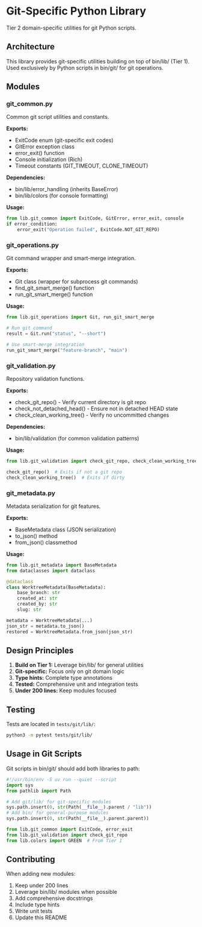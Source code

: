 # Git-Specific Python Library

Tier 2 domain-specific utilities for git Python scripts.

## Architecture

This library provides git-specific utilities building on top of bin/lib/ (Tier 1).
Used exclusively by Python scripts in bin/git/ for git operations.

## Modules

### git_common.py
Common git script utilities and constants.

**Exports:**
- ExitCode enum (git-specific exit codes)
- GitError exception class
- error_exit() function
- Console initialization (Rich)
- Timeout constants (GIT_TIMEOUT, CLONE_TIMEOUT)

**Dependencies:**
- bin/lib/error_handling (inherits BaseError)
- bin/lib/colors (for console formatting)

**Usage:**
```python
from lib.git_common import ExitCode, GitError, error_exit, console
if error_condition:
    error_exit("Operation failed", ExitCode.NOT_GIT_REPO)
```

### git_operations.py
Git command wrapper and smart-merge integration.

**Exports:**
- Git class (wrapper for subprocess git commands)
- find_git_smart_merge() function
- run_git_smart_merge() function

**Usage:**
```python
from lib.git_operations import Git, run_git_smart_merge

# Run git command
result = Git.run("status", "--short")

# Use smart-merge integration
run_git_smart_merge("feature-branch", "main")
```

### git_validation.py
Repository validation functions.

**Exports:**
- check_git_repo() - Verify current directory is git repo
- check_not_detached_head() - Ensure not in detached HEAD state
- check_clean_working_tree() - Verify no uncommitted changes

**Dependencies:**
- bin/lib/validation (for common validation patterns)

**Usage:**
```python
from lib.git_validation import check_git_repo, check_clean_working_tree

check_git_repo()  # Exits if not a git repo
check_clean_working_tree()  # Exits if dirty
```

### git_metadata.py
Metadata serialization for git features.

**Exports:**
- BaseMetadata class (JSON serialization)
- to_json() method
- from_json() classmethod

**Usage:**
```python
from lib.git_metadata import BaseMetadata
from dataclasses import dataclass

@dataclass
class WorktreeMetadata(BaseMetadata):
    base_branch: str
    created_at: str
    created_by: str
    slug: str

metadata = WorktreeMetadata(...)
json_str = metadata.to_json()
restored = WorktreeMetadata.from_json(json_str)
```

## Design Principles

1. **Build on Tier 1:** Leverage bin/lib/ for general utilities
2. **Git-specific:** Focus only on git domain logic
3. **Type hints:** Complete type annotations
4. **Tested:** Comprehensive unit and integration tests
5. **Under 200 lines:** Keep modules focused

## Testing

Tests are located in `tests/git/lib/`:

```bash
python3 -m pytest tests/git/lib/
```

## Usage in Git Scripts

Git scripts in bin/git/ should add both libraries to path:

```python
#!/usr/bin/env -S uv run --quiet --script
import sys
from pathlib import Path

# Add git/lib/ for git-specific modules
sys.path.insert(0, str(Path(__file__).parent / "lib"))
# Add bin/ for general-purpose modules
sys.path.insert(0, str(Path(__file__).parent.parent))

from lib.git_common import ExitCode, error_exit
from lib.git_validation import check_git_repo
from lib.colors import GREEN  # From Tier 1
```

## Contributing

When adding new modules:
1. Keep under 200 lines
2. Leverage bin/lib/ modules when possible
3. Add comprehensive docstrings
4. Include type hints
5. Write unit tests
6. Update this README
